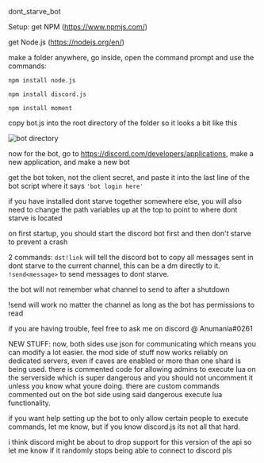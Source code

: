 dont_starve_bot

Setup:
get NPM (https://www.npmjs.com/)

get Node.js (https://nodejs.org/en/)

make a folder anywhere, go inside, open the command prompt and use the commands:

`npm install node.js`

`npm install discord.js`

`npm install moment`

copy bot.js into the root directory of the folder so it looks a bit like this

![bot directory](https://i.imgur.com/MOYhru6.png)

now for the bot, go to https://discord.com/developers/applications, make a new application, and make a new bot

get the bot token, not the client secret, and paste it into the last line of the bot script where it says `'bot login here'`

if you have installed dont starve together somewhere else, you will also need to change the path variables up at the top to point to where dont starve is located

on first startup, you should start the discord bot first and then don't starve to prevent a crash

2 commands: `dst!link` will tell the discord bot to copy all messages sent in dont starve to the current channel, this can be a dm directly to it. `!send<message>` to send messages to dont starve.

the bot will not remember what channel to send to after a shutdown

!send will work no matter the channel as long as the bot has permissions to read

if you are having trouble, feel free to ask me on discord @ Anumania#0261


NEW STUFF:
now, both sides use json for communicating which means you can modify a lot easier.
the mod side of stuff now works reliably on dedicated servers, even if caves are enabled or more than one shard is being used.
there is commented code for allowing admins to execute lua on the serverside which is super dangerous and you should not uncomment it unless you know what youre doing.
there are custom commands commented out on the bot side using said dangerous execute lua functionality. 

if you want help setting up the bot to only allow certain people to execute commands, let me know, but if you know discord.js its not all that hard.

i think discord might be about to drop support for this version of the api so let me know if it randomly stops being able to connect to discord pls
